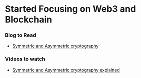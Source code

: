 # Started Focusing on Web3 and Blockchain

### Blog to Read 

- [ Symmetric and Asymmetric cryptography](https://www.techtarget.com/searchsecurity/definition/asymmetric-cryptography)

### Videos to watch

- [ Symmetric and Asymmetric cryptography explained ](https://youtu.be/AQDCe585Lnc)

